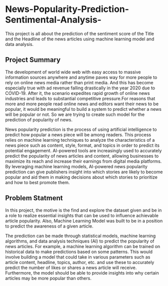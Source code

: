 # News-Popularity-Prediction-Sentimental-Analysis-
This project is all about the prediction of the sentiment score of the Title and the Headline of the news articles using machine learning model and data analysis.

## Project Summary

The development of world wide web with easy access to massive information sources anywhere and anytime paves way for more people to rely on online news media rather than print media. And this has become especially true with ad revenue falling drastically in the year 2020 due to COVID-19. After it, the scenario expedites rapid growth of online news industries and leads to substantial competitive pressure.For reasons that more and more people read online news and editors want their news to be popular, it would be meaningful to build a system to predict whether a news will be popular or not. So we are trying to create such model for the prediction of popularity of news.

News popularity prediction is the process of using artificial intelligence to predict how popular a news piece will be among readers. This process relies on machine learning techniques to analyze the characteristics of a news piece such as content, style, format, and topics in order to predict its potential engagement. AI-powered tools are increasingly used to accurately predict the popularity of news articles and content, allowing businesses to maximize its reach and increase their earnings from digital media platforms. By leveraging machine learning models, AI-powered news popularity prediction can give publishers insight into which stories are likely to become popular and aid them in making decisions about which stories to prioritize and how to best promote them.

## Problem Statment

In this project, the motive is the find and explore the dataset given and be in a role to realize essential insights that can be used to influence achievable article popularity. Also, Machine Learning Model was built to be in a position to predict the awareness of a given article.

The prediction can be made through statistical models, machine learning algorithms, and data analysis techniques (AI) to predict the popularity of news articles. For example, a machine learning algorithm can be trained on historical data to make predictions based on some patterns. This would involve building a model that could take in various parameters such as article content, headline, topics, author, etc. and use these to accurately predict the number of likes or shares a news article will receive. Furthermore, the model should be able to provide insights into why certain articles may be more popular than others.

